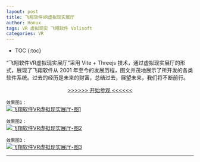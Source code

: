 ```yaml
---
layout: post
title: 飞翔软件VR虚拟现实展厅
author: Honux
tags: VR 虚拟现实 飞翔软件 Volisoft
categories: VR
---
```


* TOC
{:toc}

“飞翔软件VR虚拟现实展厅”采用 Vite + Threejs 技术，通过虚拟现实展厅的形式，展现了飞翔软件从 2001 年至今的发展历程，图文并茂地展示了所开发的各类软件系统。过去的经历是未来的财富，总结过去，展望未来，我们将不断前行。

<p style="text-align: center;">
    <a href="http://museum.ihonux.com:97/vr/volisoft/" target="_blank"> >>>>>> 开始参观 <<<<<< </a>
</p>


`效果图1：`<br/>
<a data-fancybox="gallery" href="{{'/vr-hall-volisoft-1.png' | prepend: site.imgrepo }}">
    <img src="{{'/small/vr-hall-volisoft-1.jpg' | prepend: site.imgrepo }}" alt="飞翔软件VR虚拟现实展厅-图1" />
</a>

`效果图2：`<br/>
<a data-fancybox="gallery" href="{{'/vr-hall-volisoft-2.png' | prepend: site.imgrepo }}">
    <img src="{{'/small/vr-hall-volisoft-2.jpg' | prepend: site.imgrepo }}" alt="飞翔软件VR虚拟现实展厅-图2" />
</a>

`效果图3：`<br/>
<a data-fancybox="gallery" href="{{'/vr-hall-volisoft-3.png' | prepend: site.imgrepo }}">
    <img src="{{'/small/vr-hall-volisoft-3.jpg' | prepend: site.imgrepo }}" alt="飞翔软件VR虚拟现实展厅-图3" />
</a>

---
